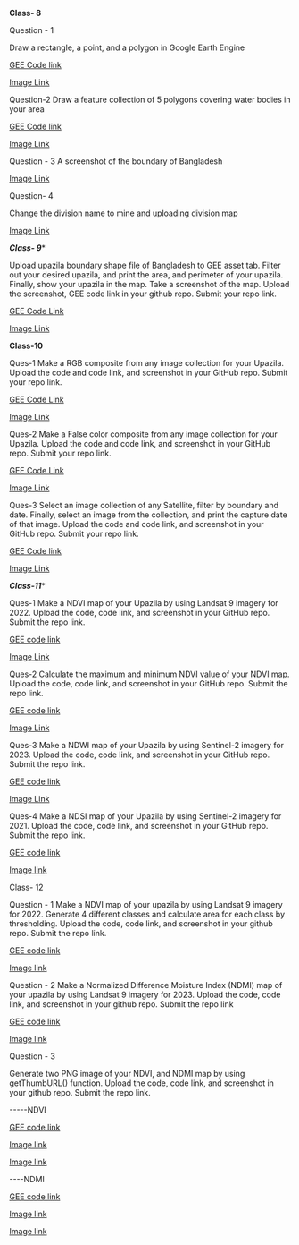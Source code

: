 ****Class- 8****

Question - 1

Draw a rectangle, a point, and a polygon in Google Earth Engine

[GEE Code link](https://code.earthengine.google.com/1183ace62b62c59e19331291e39ed83d)

[Image Link](https://github.com/ash079/Intro-to-GEE/blob/main/class%208_Question%201.png)

Question-2 Draw a feature collection of 5 polygons covering water bodies in your area

[GEE Code link ](https://code.earthengine.google.com/3913e3d03ce8b66ae589506d553bfc8c)

[Image Link](https://github.com/ash079/Intro-to-GEE/blob/main/class%208_%20Question%202.png)


Question - 3
A screenshot of the boundary of Bangladesh

[Image Link](https://github.com/ash079/Intro-to-GEE/blob/main/bd%20boundary.png)

Question- 4

Change the division name to mine and uploading division map

[Image Link](https://github.com/ash079/Intro-to-GEE/blob/main/Chittagong%20Boundary.png)

*****Class- 9******

Upload upazila boundary shape file of Bangladesh to GEE asset tab. Filter out your desired upazila, and print the area, and perimeter of your upazila. Finally, show your upazila in the map. Take a screenshot of the map. Upload the screenshot, GEE code link in your github repo. Submit your repo link.

[GEE Code Link](https://code.earthengine.google.com/faa2a21561ed23ec917321678ce481a9)

[Image Link](https://github.com/ash079/Intro-to-GEE/blob/main/class%209_noakhali%20sadar%20map.png)

******Class-10******

Ques-1 Make a RGB composite from any image collection for your Upazila. Upload the code and code link, and screenshot in your GitHub  repo. Submit your repo link.

[GEE Code Link](https://code.earthengine.google.com/8ce00563645b89d5320ac14fe450eda3)

[Image Link](https://github.com/ash079/Intro-to-GEE/blob/main/class10_RGB.png)

Ques-2 Make a False color composite from any image collection for your Upazila. Upload the code and code link, and screenshot in your GitHub  repo. Submit your repo link.

[GEE Code Link](https://code.earthengine.google.com/060d02826bb2c9358987e76982618a0f)

[Image Link](https://github.com/ash079/Intro-to-GEE/blob/main/class10_False.png)

Ques-3 Select an image collection of any Satellite, filter by boundary and date. Finally, select an image from the collection, and print the capture date of that image.
Upload the code and code link, and screenshot in your GitHub  repo. Submit your repo link.

[GEE Code link](https://code.earthengine.google.com/492bb20f4419361c670bc7efa0cb3f44)

[Image Link](https://github.com/ash079/Intro-to-GEE/blob/main/class10.capture.png)

*****Class-11******

Ques-1 Make a NDVI map of your Upazila by using Landsat 9 imagery for 2022. Upload the code, code link, and screenshot in your GitHub repo. Submit the repo link.

[GEE code link](https://code.earthengine.google.com/9f2d576fe6942c8290838fd9d1390b90)


[Image Link](https://github.com/ash079/Intro-to-GEE/blob/main/ndvi_Class11.png)


Ques-2 Calculate the maximum and minimum NDVI value of your NDVI map. Upload the code, code link, and screenshot in your GitHub repo. Submit the repo link.


[GEE code link](https://code.earthengine.google.com/574813e44fa97374733bc3a02a51306b)


[Image Link](https://github.com/ash079/Intro-to-GEE/blob/main/NDVI_minmax_Class11.png)


Ques-3 Make a NDWI map of your Upazila by using Sentinel-2 imagery for 2023. Upload the code, code link, and screenshot in your GitHub repo. Submit the repo link.

[GEE code link](https://code.earthengine.google.com/28552b16952bbfa2e00e6613679c9676)

[Image Link](https://github.com/ash079/Intro-to-GEE/blob/main/NDWI%20Class%2011.png)


Ques-4 Make a NDSI map of your Upazila by using Sentinel-2 imagery for 2021. Upload the code, code link, and screenshot in your GitHub repo. Submit the repo link.


[GEE code link](https://code.earthengine.google.com/18526b639acd4bb624f950dec94ed675)

[Image link](https://github.com/ash079/Intro-to-GEE/blob/main/NDSI%20Image%20Class11.png)


Class- 12

Question - 1
Make a NDVI map of your upazila by using Landsat 9 imagery for 2022. Generate 4 different classes and calculate area for each class by thresholding. Upload the code, code link, and screenshot in your github repo. Submit the repo link.

[GEE code link](https://code.earthengine.google.com/65942dc1b3044895b0a35352729e77a7)

[Image link](https://github.com/ash079/Intro-to-GEE/blob/main/class12_1.png)

Question - 2
Make a Normalized Difference Moisture Index (NDMI) map of your upazila by using Landsat 9 imagery for 2023. Upload the code, code link, and screenshot in your github repo. Submit the repo link


[GEE code link](https://code.earthengine.google.com/3913e3d03ce8b66ae589506d553bfc8c)

[Image link](https://github.com/ash079/Intro-to-GEE/blob/main/class12_2.png)

Question - 3

Generate two PNG image of your NDVI, and NDMI map by using getThumbURL() function. Upload the code, code link, and screenshot in your github repo. Submit the repo link.

-----NDVI

[GEE code link](https://code.earthengine.google.com/74c198d45e6aa463e063847d1f65fd29)

[Image link](https://github.com/ash079/Intro-to-GEE/blob/main/NDVI%20PNG%20ThumbURL.png)

[Image link](https://github.com/ash079/Intro-to-GEE/blob/main/NDVI%20Code%20ss%20class%2012.png)

----NDMI

[GEE code link](https://code.earthengine.google.com/b681d978cf61772c7ae53cdf2535bce3)

[Image link](https://github.com/ash079/Intro-to-GEE/blob/main/NDMI%20PNG%20ThumbURL.png)


[Image link](https://github.com/ash079/Intro-to-GEE/blob/main/NDMI%20Code%20ss%20class%2012.png)

